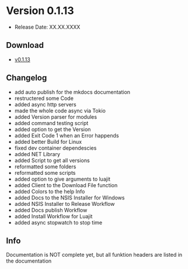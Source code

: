 # Version 0.1.13
- Release Date: XX.XX.XXXX

## Download
- [v0.1.13](https://github.com/ShadowDara/LuaAPI-Rust/releases/tag/v0.1.13)

## Changelog
- add auto publish for the mkdocs documentation
- restructered some Code
- added async http servers
- made the whole code async via Tokio
- added Version parser for modules
- added command testing script
- added option to get the Version
- added Exit Code 1 when an Error happends
- added better Build for Linux
- fixed dev container dependescies
- added NET Library
- added Script to get all versions
- reformatted some folders
- reformatted some scripts
- added option to give arguments to luajit
- added Client to the Download File function
- added Colors to the help Info
- added Docs to the NSIS Installer for Windows
- added NSIS Installer to Release Workflow
- added Docs publish Workflow
- added Install Workflow for Luajit
- added async stopwatch to stop time

## Info
Documentation is NOT complete yet, but all funktion headers are listed in the
documentation

